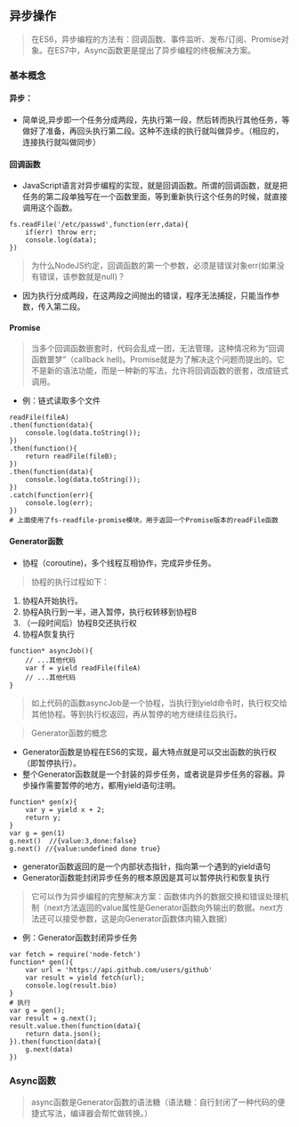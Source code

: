 ## 异步操作
> 在ES6，异步编程的方法有：回调函数、事件监听、发布/订阅、Promise对象。在ES7中，Async函数更是提出了异步编程的终极解决方案。
### 基本概念
#### 异步：
- 简单说,异步即一个任务分成两段，先执行第一段，然后转而执行其他任务，等做好了准备，再回头执行第二段。这种不连续的执行就叫做异步。（相应的，连接执行就叫做同步）

#### 回调函数
- JavaScript语言对异步编程的实现，就是回调函数。所谓的回调函数，就是把任务的第二段单独写在一个函数里面，等到重新执行这个任务的时候，就直接调用这个函数。
```
fs.readFile('/etc/passwd',function(err,data){
    if(err) throw err;
    console.log(data);
})
```
> 为什么NodeJS约定，回调函数的第一个参数，必须是错误对象err(如果没有错误，该参数就是null)？
- 因为执行分成两段，在这两段之间抛出的错误，程序无法捕捉，只能当作参数，传入第二段。

#### Promise
> 当多个回调函数嵌套时，代码会乱成一团，无法管理。这种情况称为“回调函数噩梦”（callback hell)。Promise就是为了解决这个问题而提出的。它不是新的语法功能，而是一种新的写法，允许将回调函数的嵌套，改成链式调用。
- 例：链式读取多个文件
```
readFile(fileA)
.then(function(data){
    console.log(data.toString());
})
.then(function(){
    return readFile(fileB);
})
.then(function(data){
    console.log(data.toString());
})
.catch(function(err){
    console.log(err);
})
# 上面使用了fs-readfile-promise模块，用于返回一个Promise版本的readFile函数
```

#### Generator函数
- 协程（coroutine)，多个线程互相协作，完成异步任务。
> 协程的执行过程如下：
1. 协程A开始执行。
2. 协程A执行到一半，进入暂停，执行权转移到协程B
3. （一段时间后）协程B交还执行权
4. 协程A恢复执行

```
function* asyncJob(){
    // ...其他代码
    var f = yield readFile(fileA)
    // ...其他代码
}
```
> 如上代码的函数asyncJob是一个协程，当执行到yield命令时，执行权交给其他协程。等到执行权返回，再从暂停的地方继续往后执行。

> Generator函数的概念
- Generator函数是协程在ES6的实现，最大特点就是可以交出函数的执行权（即暂停执行）。
- 整个Generator函数就是一个封装的异步任务，或者说是异步任务的容器。异步操作需要暂停的地方，都用yield语句注明。
```
function* gen(x){
    var y = yield x + 2;
    return y;
}
var g = gen(1)
g.next()  //{value:3,done:false}
g.next() //{value:undefined done true}
```
- generator函数返回的是一个内部状态指针，指向第一个遇到的yield语句
- Generator函数能封闭异步任务的根本原因是其可以暂停执行和恢复执行

>  它可以作为异步编程的完整解决方案：函数体内外的数据交换和错误处理机制（next方法返回的value属性是Generator函数向外输出的数据。next方法还可以接受参数，这是向Generator函数体内输入数据）
- 例：Generator函数封闭异步任务
```
var fetch = require('node-fetch')
function* gen(){
    var url = 'https://api.github.com/users/github'
    var result = yield fetch(url);
    console.log(result.bio)
}
# 执行
var g = gen();
var result = g.next();
result.value.then(function(data){
    return data.json();
}).then(function(data){
    g.next(data)
})
```

### Async函数
> async函数是Generator函数的语法糖（语法糖：自行封闭了一种代码的便捷式写法，编译器会帮忙做转换。）
